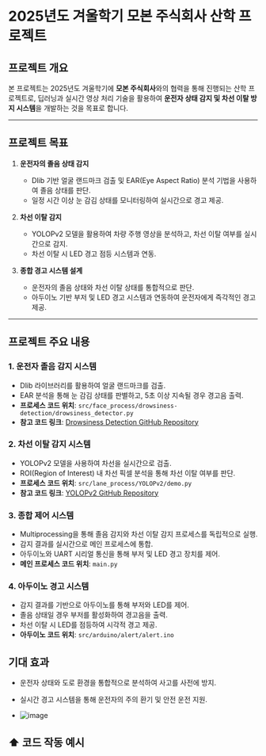 # 2025년도 겨울학기 모본 주식회사 산학 프로젝트

## 프로젝트 개요
본 프로젝트는 2025년도 겨울학기에 **모본 주식회사**와의 협력을 통해 진행되는 산학 프로젝트로, 딥러닝과 실시간 영상 처리 기술을 활용하여 **운전자 상태 감지 및 차선 이탈 방지 시스템**을 개발하는 것을 목표로 합니다.

---

## 프로젝트 목표
1. **운전자의 졸음 상태 감지**  
   - Dlib 기반 얼굴 랜드마크 검출 및 EAR(Eye Aspect Ratio) 분석 기법을 사용하여 졸음 상태를 판단.
   - 일정 시간 이상 눈 감김 상태를 모니터링하여 실시간으로 경고 제공.

2. **차선 이탈 감지**  
   - YOLOPv2 모델을 활용하여 차량 주행 영상을 분석하고, 차선 이탈 여부를 실시간으로 감지.
   - 차선 이탈 시 LED 경고 점등 시스템과 연동.

3. **종합 경고 시스템 설계**  
   - 운전자의 졸음 상태와 차선 이탈 상태를 통합적으로 판단.
   - 아두이노 기반 부저 및 LED 경고 시스템과 연동하여 운전자에게 즉각적인 경고 제공.

---

## 프로젝트 주요 내용
### 1. **운전자 졸음 감지 시스템**
- Dlib 라이브러리를 활용하여 얼굴 랜드마크를 검출.
- EAR 분석을 통해 눈 감김 상태를 판별하고, 5초 이상 지속될 경우 경고음 출력.
- **프로세스 코드 위치**: `src/face_process/drowsiness-detection/drowsiness_detector.py`
- **참고 코드 링크**: [Drowsiness Detection GitHub Repository](https://github.com/woorimlee/drowsiness-detection)

### 2. **차선 이탈 감지 시스템**
- YOLOPv2 모델을 사용하여 차선을 실시간으로 검출.
- ROI(Region of Interest) 내 차선 픽셀 분석을 통해 차선 이탈 여부를 판단.
- **프로세스 코드 위치**: `src/lane_process/YOLOPv2/demo.py`
- **참고 코드 링크**: [YOLOPv2 GitHub Repository](https://github.com/CAIC-AD/YOLOPv2)

### 3. **종합 제어 시스템**
- Multiprocessing을 통해 졸음 감지와 차선 이탈 감지 프로세스를 독립적으로 실행.
- 감지 결과를 실시간으로 메인 프로세스에 통합.
- 아두이노와 UART 시리얼 통신을 통해 부저 및 LED 경고 장치를 제어.
- **메인 프로세스 코드 위치**: `main.py`

### 4. **아두이노 경고 시스템**
- 감지 결과를 기반으로 아두이노를 통해 부저와 LED를 제어.
- 졸음 상태일 경우 부저를 활성화하여 경고음을 출력.
- 차선 이탈 시 LED를 점등하여 시각적 경고 제공.
- **아두이노 코드 위치**: `src/arduino/alert/alert.ino`

## 기대 효과
- 운전자 상태와 도로 환경을 통합적으로 분석하여 사고를 사전에 방지.
- 실시간 경고 시스템을 통해 운전자의 주의 환기 및 안전 운전 지원.

- ![image](https://github.com/user-attachments/assets/1dfed457-603f-4c9e-aa1b-b28e8d44d8f2)

⬆️ 코드 작동 예시
---
